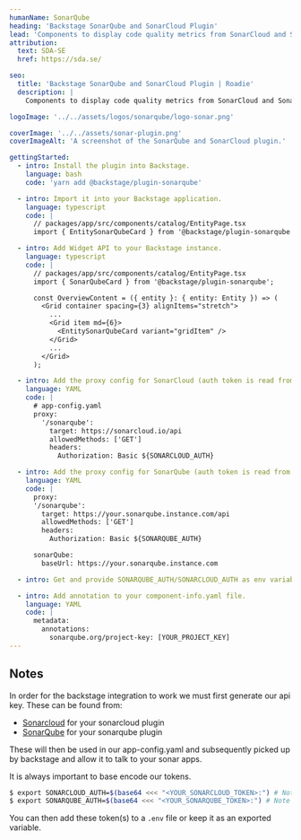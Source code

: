 ```yaml
---
humanName: SonarQube
heading: 'Backstage SonarQube and SonarCloud Plugin'
lead: 'Components to display code quality metrics from SonarCloud and SonarQube.'
attribution:
  text: SDA-SE
  href: https://sda.se/

seo:
  title: 'Backstage SonarQube and SonarCloud Plugin | Roadie'
  description: |
    Components to display code quality metrics from SonarCloud and SonarQube.

logoImage: '../../assets/logos/sonarqube/logo-sonar.png'

coverImage: '../../assets/sonar-plugin.png'
coverImageAlt: 'A screenshot of the SonarQube and SonarCloud plugin.'

gettingStarted:
  - intro: Install the plugin into Backstage.
    language: bash
    code: 'yarn add @backstage/plugin-sonarqube'

  - intro: Import it into your Backstage application.
    language: typescript
    code: |
      // packages/app/src/components/catalog/EntityPage.tsx
      import { EntitySonarQubeCard } from '@backstage/plugin-sonarqube';

  - intro: Add Widget API to your Backstage instance.
    language: typescript
    code: |
      // packages/app/src/components/catalog/EntityPage.tsx
      import { SonarQubeCard } from '@backstage/plugin-sonarqube';

      const OverviewContent = ({ entity }: { entity: Entity }) => (
        <Grid container spacing={3} alignItems="stretch">
          ...
          <Grid item md={6}>
            <EntitySonarQubeCard variant="gridItem" />
          </Grid>
          ...
        </Grid>
      );

  - intro: Add the proxy config for SonarCloud (auth token is read from the environment variables)
    language: YAML
    code: |
      # app-config.yaml
      proxy:
        '/sonarqube':
          target: https://sonarcloud.io/api
          allowedMethods: ['GET']
          headers:
            Authorization: Basic ${SONARCLOUD_AUTH}

  - intro: Add the proxy config for SonarQube (auth token is read from the environment variables)
    language: YAML
    code: |
      proxy:
      '/sonarqube':
        target: https://your.sonarqube.instance.com/api
        allowedMethods: ['GET']
        headers:
          Authorization: Basic ${SONARQUBE_AUTH}

      sonarQube:
        baseUrl: https://your.sonarqube.instance.com

  - intro: Get and provide SONARQUBE_AUTH/SONARCLOUD_AUTH as env variables (see Notes on how to generate these values)

  - intro: Add annotation to your component-info.yaml file.
    language: YAML
    code: |
      metadata:
        annotations:
          sonarqube.org/project-key: [YOUR_PROJECT_KEY]
---
```


## Notes

In order for the backstage integration to work we must first generate our api key. These can be found from:
 * [Sonarcloud](https://sonarcloud.io/account/security) for your sonarcloud plugin
 * [SonarQube](https://docs.sonarqube.org/latest/user-guide/user-token/) for your sonarqube plugin

These will then be used in our app-config.yaml and subsequently picked up by backstage and allow it to talk to your sonar apps.

It is always important to base encode our tokens.

``` bash
$ export SONARCLOUD_AUTH=$(base64 <<< "<YOUR_SONARCLOUD_TOKEN>:") # Note it is important to keep the trailing ':'
$ export SONARQUBE_AUTH=$(base64 <<< "<YOUR_SONARQUBE_TOKEN>:") # Note it is important to keep the trailing ':'
```

You can then add these token(s) to a `.env` file or keep it as an exported variable.
